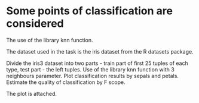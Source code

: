 # Some points of classification are considered

The use of the library knn function. <br />

The dataset used in the task is the iris dataset from the R datasets package.<br />

Divide the iris3 dataset into two parts - train part of first 25 tuples of each type, test part - the left tuples. Use of the library knn function with 3 neighbours parameter. Plot classification results by sepals and petals. Estimate the quality of classification by F scope.  <br />

The plot is attached. <br />
